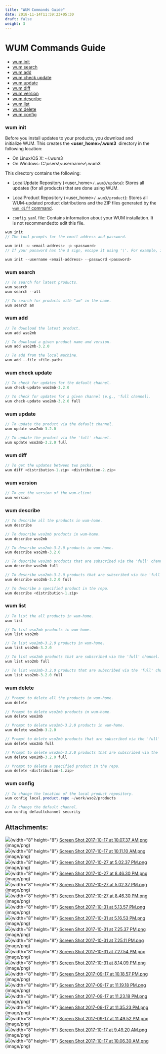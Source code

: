 ```yaml
---
title: "WUM Commands Guide"
date: 2018-11-14T11:59:23+05:30
draft: false
weight: 3
---
```

# WUM Commands Guide

-   [wum init](#WUMCommandsGuide-wuminit)
-   [wum search](#WUMCommandsGuide-wumsearch)
-   [wum add](#WUMCommandsGuide-wumadd)
-   [wum check update](#WUMCommandsGuide-wumcheckupdate)
-   [wum update](#WUMCommandsGuide-wumupdate)
-   [wum diff](#WUMCommandsGuide-wumdiff)
-   [wum version](#WUMCommandsGuide-wumversion)
-   [wum describe](#WUMCommandsGuide-wumdescribe)
-   [wum list](#WUMCommandsGuide-wumlist)
-   [wum delete](#WUMCommandsGuide-wumdelete)
-   [wum config](#WUMCommandsGuide-wumconfig)

### wum init

Before you install updates to your products, you download and
initialize WUM. This creates the **&lt;user\_home&gt;/.wum3**  directory
in the following location:

-   On Linux/OS X: \~/.wum3
-   On Windows: C:\\users\\&lt;username&gt;\\.wum3

This directory contains the following:

-   LocalUpdate Repository (&lt;user\_home&gt;`/.wum3/update`): Stores
    all updates (for all products) that are done using WUM.

-   LocalProduct Repository (&lt;user\_home&gt;`/.wum3/product`): Stores
    all WUM-updated product distributions and the ZIP files generated by
    the 
    [`wum diff` command](#WUMCommandsGuide-GenerateaZIPfilewithWUMupdates).

-   `config.yaml` file: Contains information about your WUM
    installation. It is not recommendedto edit this file.

``` java
wum init  
// The tool prompts for the email address and password.

wum init -u <email-address> -p <password>
// If your password has the $ sign, escape it using '\'. For example, if your password is 123$abc, you should enter 123\$abc. This is because the $ sign is used for variables in BASH.

wum init --username <email-address> --password <password>
```

### wum search

  

``` java
// To search for latest products.
wum search
wum search --all

// To search for products with "am" in the name.
wum search am
```

### wum add

``` java
// To download the latest product.
wum add wso2mb

// To download a given product name and version.
wum add wso2mb-3.2.0

// To add from the local machine.
wum add --file <file-path>
```

### wum check update

``` java
// To check for updates for the default channel.
wum check-update wso2mb-3.2.0

// To check for updates for a given channel (e.g., 'full channel).
wum check-update wso2mb-3.2.0 full
```

### wum update

``` java
// To update the product via the default channel.
wum update wso2mb-3.2.0

// To update the product via the 'full' channel.
wum update wso2mb-3.2.0 full
```

### wum diff

``` java
// To get the updates between two packs.
wum diff <distribution-1.zip> <distribution-2.zip>
```

### wum version

``` java
// To get the version of the wum-client
wum version
```

### wum describe

``` java
// To describe all the products in wum-home.
wum describe  

// To describe wso2mb products in wum-home.
wum describe wso2mb

// To describe wso2mb-3.2.0 products in wum-home.
wum describe wso2mb-3.2.0

// To describe wso2mb products that are subscribed via the 'full' channel.
wum describe wso2mb full 

// To describe wso2mb-3.2.0 products that are subscribed via the 'full' channel.
wum describe wso2mb-3.2.0 full

// To describe a specified product in the repo.
wum describe <distribution-1.zip>
```

### wum list

``` java
// To list the all products in wum-home.
wum list

// To list wso2mb products in wum-home.
wum list wso2mb

// To list wso2mb-3.2.0 products in wum-home.
wum list wso2mb-3.2.0

// To list wso2mb products that are subscribed via the 'full' channel.
wum list wso2mb full

// To list wso2mb-3.2.0 products that are subscribed via the 'full' channel.
wum list wso2mb-3.2.0 full
```

### wum delete

``` java
// Prompt to delete all the products in wum-home.
wum delete
  
// Prompt to delete wso2mb products in wum-home.
wum delete wso2mb

// Prompt to delete wso2mb-3.2.0 products in wum-home.
wum delete wso2mb-3.2.0

// Prompt to delete wso2mb products that are subscribed via the 'full' channel.
wum delete wso2mb full

// Prompt to delete wso2mb-3.2.0 products that are subscribed via the 'full' channel.
wum delete wso2mb-3.2.0 full

// Prompt to delete a specified product in the repo.
wum delete <distribution-1.zip>
```

### wum config

``` java
// To change the location of the local product repository.
wum config local.product.repo ~/work/wso2/products

// To change the default channel.
wum config defaultchannel security
```

## Attachments:

![](images/icons/bullet_blue.gif){width="8" height="8"} [Screen Shot
2017-10-17 at 10.07.37 AM.png](attachments/103318237/103318238.png)
(image/png)  
![](images/icons/bullet_blue.gif){width="8" height="8"} [Screen Shot
2017-10-17 at 10.11.10 AM.png](attachments/103318237/103318239.png)
(image/png)  
![](images/icons/bullet_blue.gif){width="8" height="8"} [Screen Shot
2017-10-27 at 5.02.37 PM.png](attachments/103318237/103318240.png)
(image/png)  
![](images/icons/bullet_blue.gif){width="8" height="8"} [Screen Shot
2017-10-27 at 8.46.30 PM.png](attachments/103318237/103318241.png)
(image/png)  
![](images/icons/bullet_blue.gif){width="8" height="8"} [Screen Shot
2017-10-27 at 5.02.37 PM.png](attachments/103318237/103318242.png)
(image/png)  
![](images/icons/bullet_blue.gif){width="8" height="8"} [Screen Shot
2017-10-27 at 8.46.30 PM.png](attachments/103318237/103318243.png)
(image/png)  
![](images/icons/bullet_blue.gif){width="8" height="8"} [Screen Shot
2017-10-31 at 5.13.57 PM.png](attachments/103318237/103318244.png)
(image/png)  
![](images/icons/bullet_blue.gif){width="8" height="8"} [Screen Shot
2017-10-31 at 5.16.53 PM.png](attachments/103318237/103318245.png)
(image/png)  
![](images/icons/bullet_blue.gif){width="8" height="8"} [Screen Shot
2017-10-31 at 7.25.37 PM.png](attachments/103318237/103318246.png)
(image/png)  
![](images/icons/bullet_blue.gif){width="8" height="8"} [Screen Shot
2017-10-31 at 7.25.11 PM.png](attachments/103318237/103318247.png)
(image/png)  
![](images/icons/bullet_blue.gif){width="8" height="8"} [Screen Shot
2017-10-31 at 7.27.54 PM.png](attachments/103318237/103318248.png)
(image/png)  
![](images/icons/bullet_blue.gif){width="8" height="8"} [Screen Shot
2017-10-31 at 8.14.09 PM.png](attachments/103318237/103318249.png)
(image/png)  
![](images/icons/bullet_blue.gif){width="8" height="8"} [Screen Shot
2017-09-17 at 10.18.57 PM.png](attachments/103318237/103318250.png)
(image/png)  
![](images/icons/bullet_blue.gif){width="8" height="8"} [Screen Shot
2017-09-17 at 11.19.18 PM.png](attachments/103318237/103318251.png)
(image/png)  
![](images/icons/bullet_blue.gif){width="8" height="8"} [Screen Shot
2017-09-17 at 11.23.18 PM.png](attachments/103318237/103318252.png)
(image/png)  
![](images/icons/bullet_blue.gif){width="8" height="8"} [Screen Shot
2017-09-17 at 11.35.23 PM.png](attachments/103318237/103318253.png)
(image/png)  
![](images/icons/bullet_blue.gif){width="8" height="8"} [Screen Shot
2017-09-17 at 11.49.52 PM.png](attachments/103318237/103318254.png)
(image/png)  
![](images/icons/bullet_blue.gif){width="8" height="8"} [Screen Shot
2017-10-17 at 9.49.20 AM.png](attachments/103318237/103318255.png)
(image/png)  
![](images/icons/bullet_blue.gif){width="8" height="8"} [Screen Shot
2017-10-17 at 10.06.30 AM.png](attachments/103318237/103318256.png)
(image/png)  
